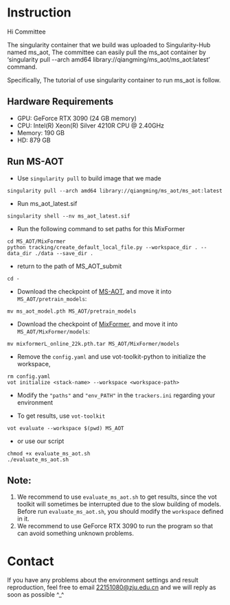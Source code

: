 # Instruction
Hi Committee 

The singularity container that we build was uploaded to Singularity-Hub named ms_aot, The committee can easily pull the ms_aot container by ‘singularity pull --arch amd64 library://qiangming/ms_aot/ms_aot:latest’ command.

 Specifically, The tutorial of use singularity container to run ms_aot is follow.

## Hardware Requirements
* GPU: GeForce RTX 3090 (24 GB memory)
* CPU: Intel(R) Xeon(R) Silver 4210R CPU @ 2.40GHz 
* Memory: 190 GB
* HD: 879 GB

## Run MS-AOT

* Use `singularity pull` to build image that we made
```
singularity pull --arch amd64 library://qiangming/ms_aot/ms_aot:latest
```

* Run ms_aot_latest.sif
```
singularity shell --nv ms_aot_latest.sif
```

* Run the following command to set paths for this MixFormer
```
cd MS_AOT/MixFormer
python tracking/create_default_local_file.py --workspace_dir . --data_dir ./data --save_dir .
```
* return to the path of MS_AOT_submit 
```
cd -
```
* Download the checkpoint of [MS-AOT](https://drive.google.com/file/d/1aEvMAcx3sJ2FRBIb0MsCSsvJrp3M0Cce/view?usp=sharing), and move it into `MS_AOT/pretrain_models`:
```
mv ms_aot_model.pth MS_AOT/pretrain_models
```
* Download the checkpoint of [MixFormer](https://drive.google.com/file/d/18qfUTVOyQ7Nyz8QaEoa2zecVbQCnbtWV/view?usp=sharing), and move it into `MS_AOT/MixFormer/models`:
  
```
mv mixformerL_online_22k.pth.tar MS_AOT/MixFormer/models
```

* Remove the `config.yaml` and use vot-toolkit-python to initialize the workspace, 
```
rm config.yaml
vot initialize <stack-name> --workspace <workspace-path>
```

* Modify the `"paths"` and `"env_PATH"` in the `trackers.ini` regarding your environment

* To get results, use `vot-toolkit` 
```
vot evaluate --workspace $(pwd) MS_AOT
```
* or use our script
```
chmod +x evaluate_ms_aot.sh
./evaluate_ms_aot.sh
```

## **Note**: 
1. We recommend to use `evaluate_ms_aot.sh` to get results, since the vot toolkit will sometimes be interrupted due to the slow building of models. Before run `evaluate_ms_aot.sh`, you should modify the `workspace` defined in it.
2. We recommend to use GeForce RTX 3090 to run the program so that can avoid something unknown problems.

# Contact
If you have any problems about the environment settings and result reproduction, feel free to email 22151080@zju.edu.cn and we will reply as soon as possible ^_^